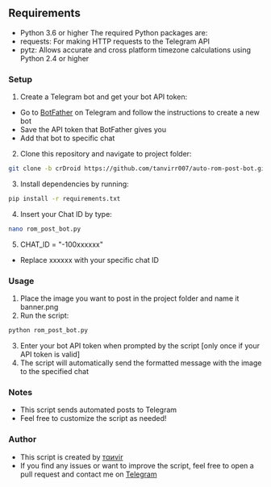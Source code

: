 ## Requirements
- Python 3.6 or higher
The required Python packages are:
- requests: For making HTTP requests to the Telegram API
- pytz: Allows accurate and cross platform timezone calculations using Python 2.4 or higher

### Setup
1. Create a Telegram bot and get your bot API token:
- Go to [BotFather](https://core.telegram.org/bots#botfather) on Telegram and follow the instructions to create a new bot
- Save the API token that BotFather gives you
- Add that bot to specific chat
2. Clone this repository and navigate to project folder:
```bash
git clone -b crDroid https://github.com/tanvirr007/auto-rom-post-bot.git && cd auto-rom-post-bot
```
3. Install dependencies by running:
```bash
pip install -r requirements.txt
```
4. Insert your Chat ID by type:
```bash
nano rom_post_bot.py
```
5. CHAT_ID = "-100xxxxxx"
- Replace xxxxxx with your specific chat ID

### Usage
1. Place the image you want to post in the project folder and name it banner.png
2. Run the script:
```bash
python rom_post_bot.py
```
3. Enter your bot API token when prompted by the script [only once if your API token is valid]
4. The script will automatically send the formatted message with the image to the specified chat

### Notes
- This script sends automated posts to Telegram
- Feel free to customize the script as needed!

### Author
- This script is created by [тαиνir](https://github.com/tanvirr007)
- If you find any issues or want to improve the script, feel free to open a pull request and contact me on [Telegram](https://t.me/tanvirr007)
